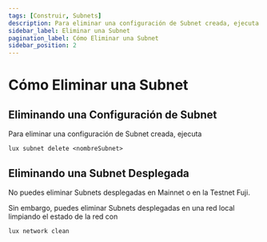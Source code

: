 ```yaml
---
tags: [Construir, Subnets]
description: Para eliminar una configuración de Subnet creada, ejecuta `lux subnet delete <nombreSubnet>`.
sidebar_label: Eliminar una Subnet
pagination_label: Cómo Eliminar una Subnet
sidebar_position: 2
---
```


# Cómo Eliminar una Subnet

## Eliminando una Configuración de Subnet

Para eliminar una configuración de Subnet creada, ejecuta

`lux subnet delete <nombreSubnet>`

## Eliminando una Subnet Desplegada

No puedes eliminar Subnets desplegadas en Mainnet o en la Testnet Fuji.

Sin embargo, puedes eliminar Subnets desplegadas en una red local limpiando el estado de la red con

```shell
lux network clean
```
